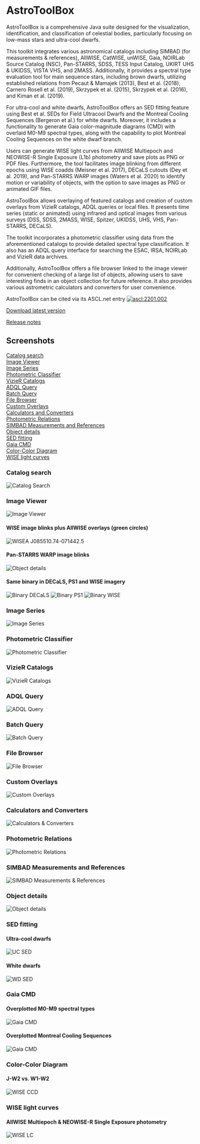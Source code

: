 # AstroToolBox

AstroToolBox is a comprehensive Java suite designed for the visualization, identification, and classification of celestial bodies, particularly focusing on low-mass stars and ultra-cool dwarfs.

This toolkit integrates various astronomical catalogs including SIMBAD (for measurements & references), AllWISE, CatWISE, unWISE, Gaia, NOIRLab Source Catalog (NSC), Pan-STARRS, SDSS, TESS Input Catalog, UKIRT UHS & UKIDSS, VISTA VHS, and 2MASS. Additionally, it provides a spectral type evaluation tool for main sequence stars, including brown dwarfs, utilizing established relations from Pecaut & Mamajek (2013), Best et al. (2018), Carnero Rosell et al. (2019), Skrzypek et al. (2015), Skrzypek et al. (2016), and Kiman et al. (2019).

For ultra-cool and white dwarfs, AstroToolBox offers an SED fitting feature using Best et al. SEDs for Field Ultracool Dwarfs and the Montreal Cooling Sequences (Bergeron et al.) for white dwarfs. Moreover, it includes a functionality to generate Gaia color-magnitude diagrams (CMD) with overlaid M0-M9 spectral types, along with the capability to plot Montreal Cooling Sequences on the white dwarf branch.

Users can generate WISE light curves from AllWISE Multiepoch and NEOWISE-R Single Exposure (L1b) photometry and save plots as PNG or PDF files. Furthermore, the tool facilitates image blinking from different epochs using WISE coadds (Meisner et al. 2017), DECaLS cutouts (Dey et al. 2019), and Pan-STARRS WARP images (Waters et al. 2020) to identify motion or variability of objects, with the option to save images as PNG or animated GIF files.

AstroToolBox allows overlaying of featured catalogs and creation of custom overlays from VizieR catalogs, ADQL queries or local files. It presents time series (static or animated) using infrared and optical images from various surveys (DSS, SDSS, 2MASS, WISE, Spitzer, UKIDSS, UHS, VHS, Pan-STARRS, DECaLS).

The toolkit incorporates a photometric classifier using data from the aforementioned catalogs to provide detailed spectral type classification. It also has an ADQL query interface for searching the ESAC, IRSA, NOIRLab and VizieR data archives.

Additionally, AstroToolBox offers a file browser linked to the image viewer for convenient checking of a large list of objects, allowing users to save interesting finds in an object collection for future reference. It also provides various astrometric calculators and converters for user convenience.

AstroToolBox can be cited via its ASCL.net entry <a href="https://ascl.net/2201.002"><img src="https://img.shields.io/badge/ascl-2201.002-blue.svg?colorB=262255" alt="ascl:2201.002" /></a>

[Download latest version](releases/executables/AstroToolBox-3.4.0.jar)

[Release notes](releases/release%20notes.md)

## Screenshots

[Catalog search](#catalog-search)  
[Image Viewer](#image-viewer)  
[Image Series](#image-series)  
[Photometric Classifier](#photometric-classifier)  
[VizieR Catalogs](#vizier-catalogs)  
[ADQL Query](#adql-query)  
[Batch Query](#batch-query)  
[File Browser](#file-browser)  
[Custom Overlays](#custom-overlays)  
[Calculators and Converters](#calculators-and-converters)  
[Photometric Relations](#photometric-relations)  
[SIMBAD Measurements and References](#simbad-measurements-and-references)  
[Object details](#object-details)  
[SED fitting](#sed-fitting)  
[Gaia CMD](#gaia-cmd)  
[Color-Color Diagram](#color-color-diagram)  
[WISE light curves](#wise-light-curves)  

### <a name="catalog-search">Catalog search</a>
![Catalog Search](images/Catalog%20Search.png)

### Image Viewer
![Image Viewer](images/Image%20Viewer.png)

#### WISE image blinks plus AllWISE overlays (green circles)
![WISEA J085510.74-071442.5](images/WISEA%20J085510.74-071442.5.gif)

#### Pan-STARRS WARP image blinks
![Object details](images/PS1%20WARP%20image%20blinks.gif)

#### Same binary in DECaLS, PS1 and WISE imagery
![Binary DECaLS](images/Binary%20DECaLS.gif)
![Binary PS1](images/Binary%20PS1.gif)
![Binary WISE](images/Binary%20WISE.gif)

### Image Series
![Image Series](images/Image%20Series.png)

### Photometric Classifier
![Photometric Classifier](images/Photometric%20Classifier.png)

### VizieR Catalogs
![VizieR Catalogs](images/VizieR%20Catalogs.png)

### ADQL Query
![ADQL Query](images/ADQL%20Query.png)

### Batch Query
![Batch Query](images/Batch%20Query.png)

### File Browser
![File Browser](images/File%20Browser.png)

### Custom Overlays
![Custom Overlays](images/Custom%20Overlays.png)

### Calculators and Converters
![Calculators & Converters](images/Calculators%20&%20Converters.png)

### Photometric Relations
![Photometric Relations](images/Photometric%20Relations.png)

### SIMBAD Measurements and References
![SIMBAD Measurements & References](images/SIMBAD%20measurements%20&%20references.png)

### Object details
![Object details](images/Object%20details.png)

### SED fitting

#### Ultra-cool dwarfs
![UC SED](images/SED.png)

#### White dwarfs
![WD SED](images/WD%20SED.png)

### Gaia CMD

#### Overplotted M0-M9 spectral types
![Gaia CMD](images/Gaia%20CMD%20RD.png)

#### Overplotted Montreal Cooling Sequences 
![Gaia CMD](images/Gaia%20CMD%20WD.png)

### Color-Color Diagram

#### J-W2 vs. W1-W2
![WISE CCD](images/WISE%20CCD.png)

### WISE light curves

#### AllWISE Multiepoch & NEOWISE-R Single Exposure photometry
![WISE LC](images/WISE%20light%20curves.png)